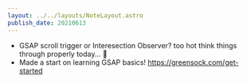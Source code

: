 ```yaml
---
layout: ../../layouts/NoteLayout.astro
publish_date: 20210613
---
```


- GSAP scroll trigger or Interesection Observer? too hot think things through properly today... 🥵
- Made a start on learning GSAP basics! https://greensock.com/get-started
